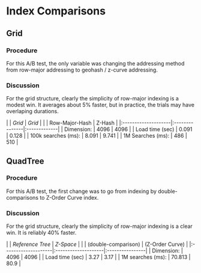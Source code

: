# Index Comparisons

## Grid

### Procedure

For this A/B test, the only variable was changing the addressing method from row-major addressing to geohash / z-curve addressing.

### Discussion

For the grid structure, clearly the simplicity of row-major indexing is a modest win. It averages about 5% faster, but in practice, the trials may have overlaping durations.

|                     |    *Grid*      |   *Grid*     |
|                     | Row-Major-Hash |    Z-Hash    |
|:--------------------|:---------------|:-------------|
| Dimension:          |   4096         |   4096       |
| Load time (sec)     |      0.091     |      0.128   |
| 100k searches (ms): |      8.091     |      9.741   |
| 1M Searches (ms):   |    486         |    510       |


## QuadTree

### Procedure

For this A/B test, the first change was to go from indexing by double-comparisons to Z-Order Curve index.

### Discussion

For the grid structure, clearly the simplicity of row-major indexing is a clear win. It is reliably 40% faster.

|                     |  *Reference Tree*   |    *Z-Space*    |
|                     | (double-comparison) | (Z-Order Curve) |
|:--------------------|:--------------------|:----------------|
| Dimension:          |     4096            |   4096          |
| Load time (sec)     |        3.27         |      3.17       |
| 1M searches (ms):   |       70.813        |     80.9        |
